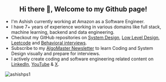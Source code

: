 <h2 align="center">Hi there 👋, Welcome to my Github page!</h2>
<ul>
  <li>I'm Ashish currently working at Amazon as a Software Engineer.</li>
  <li>I have 7+ years of experience working in various domains like full stack, machine learning, backend and data engineering.</li>
  <li>Checkout my GitHub repositories on <a href = "https://github.com/ashishps1/awesome-system-design-resources">System Design</a>, <a href = "https://github.com/ashishps1/awesome-low-level-design">Low Level Design</a>, <a href = "https://github.com/ashishps1/awesome-leetcode-resources">Leetcode</a> and <a href = "https://github.com/ashishps1/awesome-behavioral-interviews">Behavioral interviews</a>.</li>
  <li>Subscribe to my <a href = "https://newsletter.ashishps.com/">AlgoMaster Newsletter</a> to learn Coding and System Design visually and prepare for interviews.</li>
  <li>I actively create coding and software engineering related content on <a href="https://www.linkedin.com/in/ashishps1/">LinkedIn</a>, <a href="https://www.youtube.com/channel/UCUicT5osQLEL11TimsC8I1g">YouTube</a> & <a href="https://twitter.com/ashishps_1">X</a>.</li>
</ul>

<p>&nbsp;<img align="center" src="https://github-readme-stats.vercel.app/api?username=ashishps1&show_icons=true&locale=en" alt="ashishps1" /></p>

